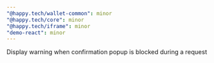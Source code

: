 ```yaml
---
"@happy.tech/wallet-common": minor
"@happy.tech/core": minor
"@happy.tech/iframe": minor
"demo-react": minor
---
```


Display warning when confirmation popup is blocked during a request
